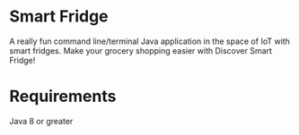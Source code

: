 # Smart Fridge
A really fun command line/terminal Java application in the space of IoT with smart fridges. Make your grocery shopping easier with Discover Smart Fridge!

# Requirements
Java 8 or greater